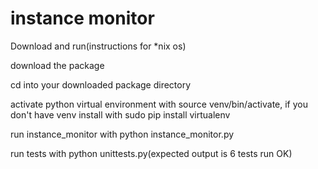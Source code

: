 instance monitor
================
Download and run(instructions for *nix os)

download the package

cd into your downloaded package directory

activate python virtual environment with source venv/bin/activate, if you don't have venv install with sudo pip install virtualenv

run instance_monitor with python instance_monitor.py

run tests with python unittests.py(expected output is 6 tests run OK)